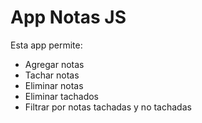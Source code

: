# App Notas JS
Esta app permite:
- Agregar notas
- Tachar notas
- Eliminar notas
- Eliminar tachados
- Filtrar por notas tachadas y no tachadas